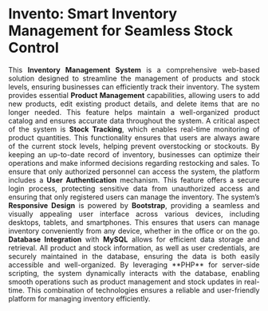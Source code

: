 <h1>Invento: Smart Inventory Management for Seamless Stock Control </h1>
<p align="justify">This <b>Inventory Management System</b> is a comprehensive web-based solution designed to streamline the management of products and stock levels, ensuring businesses can efficiently track their inventory. The system provides essential <b>Product Management</b> capabilities, allowing users to add new products, edit existing product details, and delete items that are no longer needed. This feature helps maintain a well-organized product catalog and ensures accurate data throughout the system. 
A critical aspect of the system is <b>Stock Tracking</b>, which enables real-time monitoring of product quantities. This functionality ensures that users are always aware of the current stock levels, helping prevent overstocking or stockouts. By keeping an up-to-date record of inventory, businesses can optimize their operations and make informed decisions regarding restocking and sales. 
To ensure that only authorized personnel can access the system, the platform includes a <b>User Authentication</b> mechanism. This feature offers a secure login process, protecting sensitive data from unauthorized access and ensuring that only registered users can manage the inventory. 
The system’s <b>Responsive Design</b> is powered by <b>Bootstrap</b>, providing a seamless and visually appealing user interface across various devices, including desktops, tablets, and smartphones. This ensures that users can manage inventory conveniently from any device, whether in the office or on the go. 
<b>Database Integration</b> with <b>MySQL</b> allows for efficient data storage and retrieval. All product and stock information, as well as user credentials, are securely maintained in the database, ensuring the data is both easily accessible and well-organized. By leveraging **PHP** for server-side scripting, the system dynamically interacts with the database, enabling smooth operations such as product management and stock updates in real-time. This combination of technologies ensures a reliable and user-friendly platform for managing inventory efficiently.</p>


